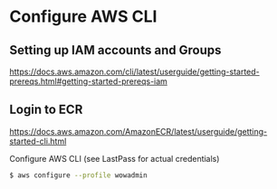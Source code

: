# Configure AWS CLI

## Setting up IAM accounts and Groups

https://docs.aws.amazon.com/cli/latest/userguide/getting-started-prereqs.html#getting-started-prereqs-iam

## Login to ECR

https://docs.aws.amazon.com/AmazonECR/latest/userguide/getting-started-cli.html

Configure AWS CLI (see LastPass for actual credentials)

```bash
$ aws configure --profile wowadmin

```